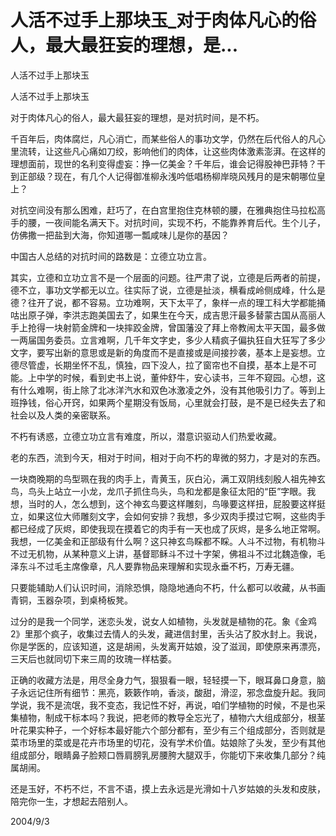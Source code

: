# 人活不过手上那块玉_对于肉体凡心的俗人，最大最狂妄的理想，是...

人活不过手上那块玉

人活不过手上那块玉

对于肉体凡心的俗人，最大最狂妄的理想，是对抗时间，是不朽。

千百年后，肉体腐烂，凡心消亡，而某些俗人的事功文学，仍然在后代俗人的凡心里流转，让这些凡心痛如刀绞，影响他们的肉体，让这些肉体激素澎湃。在这样的理想面前，现世的名利变得虚妄：挣一亿美金？千年后，谁会记得股神巴菲特？干到正部级？现在，有几个人记得御准柳永浅吟低唱杨柳岸晓风残月的是宋朝哪位皇上？

对抗空间没有那么困难，赶巧了，在白宫里抱住克林顿的腰，在雅典抱住马拉松高手的腰，一夜间能名满天下。对抗时间，实现不朽，不能靠养育后代。生个儿子，仿佛撒一把盐到大海，你知道哪一瓢咸味儿是你的基因？

中国古人总结的对抗时间的路数是：立德立功立言。

其实，立德和立功立言不是一个层面的问题。往严肃了说，立德是后两者的前提，德不立，事功文学都无以立。往实际了说，立德是扯淡，横看成岭侧成峰，什么是德？往开了说，都不容易。立功难啊，天下太平了，象样一点的理工科大学都能捅咕出原子弹，李洪志跑美国去了，如果生在今天，成吉思汗最多替蒙古国从高丽人手上抢得一块射箭金牌和一块摔跤金牌，曾国藩没了拜上帝教闹太平天国，最多做一两届国务委员。立言难啊，几千年文字史，多少人精疯子偏执狂自大狂写了多少文字，要写出新的意思或是新的角度而不是直接或是间接抄袭，基本上是妄想。立德尽管虚，长期坐怀不乱，慎独，四下没人，拉了窗帘也不自摸，基本上是不可能。上中学的时候，看到史书上说，董仲舒牛，安心读书，三年不窥园。心想，这有什么难啊，街上除了北冰洋汽水和双色冰激凌之外，没有其他吸引力了。等到上班挣钱，俗心开窍，如果两个星期没有饭局，心里就会打鼓，是不是已经失去了和社会以及人类的亲密联系。

不朽有诱惑，立德立功立言有难度，所以，潜意识驱动人们热爱收藏。

老的东西，流到今天，相对于时间，相对于向不朽的卑微的努力，才是对的东西。

一块商晚期的鸟型珮在我的肉手上，青黄玉，灰白沁，满工双阴线刻殷人祖先神玄鸟，鸟头上站立一小龙，龙爪子抓住鸟头，鸟和龙都是象征太阳的“臣”字眼。我想，当时的人，怎么想到，这个神玄鸟要这样雕刻，鸟喙要这样扭，屁股要这样挺立，如果这位大师雕刻文字，会如何安排？我想，多少双肉手摸过它啊，这些肉手都已经成了灰烬，即使我现在摸着它的肉手有一天也成了灰烬，是多么地正常啊。我想，一亿美金和正部级有什么啊？这只神玄鸟睬都不睬。人斗不过物，有机物斗不过无机物，从某种意义上讲，基督耶稣斗不过十字架，佛祖斗不过北魏造像，毛泽东斗不过毛主席像章，凡人要靠物品来理解和实现永垂不朽，万寿无疆。

只要能辅助人们认识时间，消除恐惧，隐隐地通向不朽，什么都可以收藏，从书画青铜，玉器杂项，到桌椅板凳。

过分的是我一个同学，迷恋头发，说女人如植物，头发就是植物的花。象《金鸡2》里那个疯子，收集过去情人的头发，藏进信封里，舌头沾了胶水封上。我说，你是学医的，应该知道，这是胡闹，头发离开姑娘，没了滋润，即使原来再漂亮，三天后也就同切下来三周的玫瑰一样枯萎。

正确的收藏方法是，用尽全身力气，狠狠看一眼，轻轻摸一下，眼耳鼻口身意，脑子永远记住所有细节：黑亮，簌簌作响，香淡，酸甜，滑涩，邪念盘旋升起。我同学说，我不是流氓，我不变态，我记性不好，再说，咱们学植物的时候，不是也采集植物，制成干标本吗？我说，把老师的教导全忘光了，植物六大组成部分，根茎叶花果实种子，一个好标本最好能六个部分都有，至少有三个组成部分，否则就是菜市场里的菜或是花卉市场里的切花，没有学术价值。姑娘除了头发，至少有其他组成部分，眼睛鼻子脸颊口唇肩膀乳房腰胯大腿双手，你能切下来收集几部分？纯属胡闹。

还是玉好，不朽不烂，不言不语，摸上去永远是光滑如十八岁姑娘的头发和皮肤，陪完你一生，才想起去陪别人。

2004/9/3